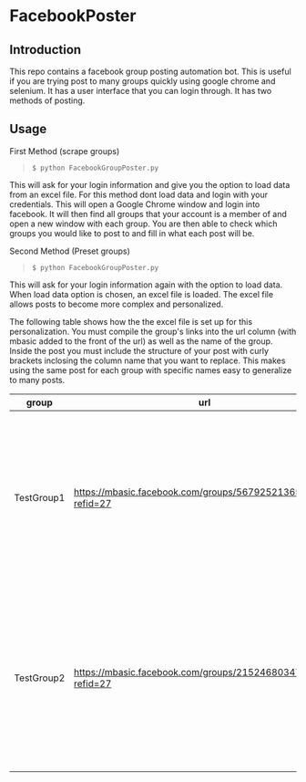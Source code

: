 # FacebookPoster

## Introduction

This repo contains a facebook group posting automation bot. This is useful if you are trying post to many groups quickly using google chrome and selenium. It has a user interface that you can login through. It has two methods of posting.

## Usage

First Method (scrape groups)
> ```console
> $ python FacebookGroupPoster.py
> ``` 

This will ask for your login information and give you the option to load data from an excel file. For this method dont load data and login with your credentials. This will open a Google Chrome window and login into facebook. It will then find all groups that your account is a member of and open a new window with each group. You are then able to check which groups you would like to post to and fill in what each post will be.

Second Method (Preset groups)
> ```console
> $ python FacebookGroupPoster.py
> ```

This will ask for your login information again with the option to load data. When load data option is chosen, an excel file is loaded. The excel file allows posts to become more complex and personalized.


The following table shows how the the excel file is set up for this personalization. You must compile the group's links into the url column (with mbasic added to the front of the url) as well as the name of the group. Inside the post you must include the structure of your post with curly brackets inclosing the column name that you want to replace. This makes using the same post for each group with specific names easy to generalize to many posts.

| group      | url                                                          | post                                                                                                           | entry0 | entry1            |
|------------|--------------------------------------------------------------|----------------------------------------------------------------------------------------------------------------|--------|-------------------|
| TestGroup1 | https://mbasic.facebook.com/groups/567925213654496?refid=27  | this is a loading test post for {entry0} and to see that it properly adds the other entries like {entry1}      | GROUP1 | this one here pal |
| TestGroup2 | https://mbasic.facebook.com/groups/2152468034787683?refid=27 | this is also a loading test post for {entry0} and to see that it properly adds the other entries like {entry1} | GROUP2 | or even this one  |
